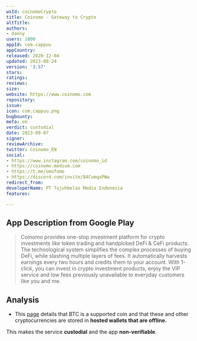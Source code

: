 ```yaml
---
wsId: coinomoCrypto
title: Coinomo - Gateway to Crypto
altTitle: 
authors:
- danny 
users: 1000
appId: com.cappuu
appCountry: 
released: 2020-12-04
updated: 2023-08-24
version: '3.57'
stars: 
ratings: 
reviews: 
size: 
website: https://www.coinomo.com
repository: 
issue: 
icon: com.cappuu.png
bugbounty: 
meta: ok
verdict: custodial
date: 2023-09-07
signer: 
reviewArchive: 
twitter: Coinomo_EN
social:
- https://www.instagram.com/coinomo_id
- https://coinomo.medium.com
- https://t.me/omofomo
- https://discord.com/invite/84CumqxPWw 
redirect_from: 
developerName: PT Tujuhbelas Media Indonesia
features: 

---
```


## App Description from Google Play

> Coinomo provides one-stop investment platform for crypto investments like token trading and handpicked DeFi & CeFi products. The technological system simplifies the complex processes of buying DeFi, while slashing multiple layers of fees. It automatically harvests earnings every two hours and credits them to your account. With 1-click, you can invest in crypto investment products, enjoy the VIP service and low fees previously unavailable to everyday customers like you and me.

## Analysis 

- This [page](https://dapppocket.zendesk.com/hc/en-us/articles/360051876094-Cappuu-User-Agreement-%E7%94%A8%E6%88%B6%E6%A2%9D%E6%AC%BE) details that BTC is a supported coin and that these and other cryptocurrencies are stored in **hosted wallets that are offline.**

This makes the service **custodial** and the app **non-verifiable**.